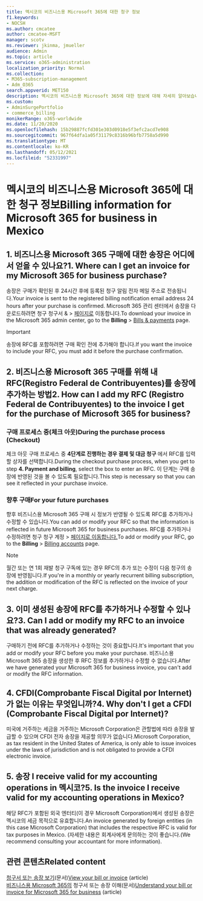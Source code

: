 ```yaml
---
title: 멕시코의 비즈니스용 Microsoft 365에 대한 청구 정보
f1.keywords:
- NOCSH
ms.author: cmcatee
author: cmcatee-MSFT
manager: scotv
ms.reviewer: jkinma, jmueller
audience: Admin
ms.topic: article
ms.service: o365-administration
localization_priority: Normal
ms.collection:
- M365-subscription-management
- Adm_O365
search.appverid: MET150
description: 멕시코의 비즈니스용 Microsoft 365에 대한 정보에 대해 자세히 알아보습니다.
ms.custom:
- AdminSurgePortfolio
- commerce_billing
monikerRange: o365-worldwide
ms.date: 11/20/2020
ms.openlocfilehash: 15b29887fcfd301e303d0918e5f3efc2acd7e908
ms.sourcegitcommit: 967f64dfa1a05f31179c8316b96bfb7758a5d990
ms.translationtype: MT
ms.contentlocale: ko-KR
ms.lasthandoff: 05/12/2021
ms.locfileid: "52331997"
---
```

# <a name="billing-information-for-microsoft-365-for-business-in-mexico"></a><span data-ttu-id="1d049-103">멕시코의 비즈니스용 Microsoft 365에 대한 청구 정보</span><span class="sxs-lookup"><span data-stu-id="1d049-103">Billing information for Microsoft 365 for business in Mexico</span></span>

## <a name="1-where-can-i-get-an-invoice-for-my-microsoft-365-for-business-purchase"></a><span data-ttu-id="1d049-104">1. 비즈니스용 Microsoft 365 구매에 대한 송장은 어디에서 얻을 수 있나요?</span><span class="sxs-lookup"><span data-stu-id="1d049-104">1. Where can I get an invoice for my Microsoft 365 for business purchase?</span></span>

<span data-ttu-id="1d049-105">송장은 구매가 확인된 후 24시간 후에 등록된 청구 알림 전자 메일 주소로 전송됩니다.</span><span class="sxs-lookup"><span data-stu-id="1d049-105">Your invoice is sent to the registered billing notification email address 24 hours after your purchase is confirmed.</span></span> <span data-ttu-id="1d049-106">Microsoft 365 관리 센터에서 송장을 다운로드하려면 청구 청구서 &  >  <a href="https://go.microsoft.com/fwlink/p/?linkid=2102895" target="_blank">페이지로</a> 이동합니다.</span><span class="sxs-lookup"><span data-stu-id="1d049-106">To download your invoice in the Microsoft 365 admin center, go to the **Billing** > <a href="https://go.microsoft.com/fwlink/p/?linkid=2102895" target="_blank">Bills & payments</a> page.</span></span>

> [!IMPORTANT]
> <span data-ttu-id="1d049-107">송장에 RFC를 포함하려면 구매 확인 전에 추가해야 합니다.</span><span class="sxs-lookup"><span data-stu-id="1d049-107">If you want the invoice to include your RFC, you must add it before the purchase confirmation.</span></span>

## <a name="2-how-can-i-add-my-rfc-registro-federal-de-contribuyentes-to-the-invoice-i-get-for-the-purchase-of-microsoft-365-for-business"></a><span data-ttu-id="1d049-108">2. 비즈니스용 Microsoft 365 구매를 위해 내 RFC(Registro Federal de Contribuyentes)를 송장에 추가하는 방법</span><span class="sxs-lookup"><span data-stu-id="1d049-108">2. How can I add my RFC (Registro Federal de Contribuyentes) to the invoice I get for the purchase of Microsoft 365 for business?</span></span>

### <a name="during-the-purchase-process-checkout"></a><span data-ttu-id="1d049-109">구매 프로세스 중(체크 아웃)</span><span class="sxs-lookup"><span data-stu-id="1d049-109">During the purchase process (Checkout)</span></span>

<span data-ttu-id="1d049-110">체크 아웃 구매 프로세스 중 **4단계로 진행하는 경우 결제 및 대금 청구** 에서 RFC를 입력할 상자를 선택합니다.</span><span class="sxs-lookup"><span data-stu-id="1d049-110">During the checkout purchase process, when you get to step **4. Payment and billing**, select the box to enter an RFC.</span></span> <span data-ttu-id="1d049-111">이 단계는 구매 송장에 반영된 것을 볼 수 있도록 필요합니다.</span><span class="sxs-lookup"><span data-stu-id="1d049-111">This step is necessary so that you can see it reflected in your purchase invoice.</span></span>

### <a name="for-your-future-purchases"></a><span data-ttu-id="1d049-112">향후 구매</span><span class="sxs-lookup"><span data-stu-id="1d049-112">For your future purchases</span></span>

<span data-ttu-id="1d049-113">향후 비즈니스용 Microsoft 365 구매 시 정보가 반영될 수 있도록 RFC를 추가하거나 수정할 수 있습니다.</span><span class="sxs-lookup"><span data-stu-id="1d049-113">You can add or modify your RFC so that the information is reflected in future Microsoft 365 for business purchases.</span></span> <span data-ttu-id="1d049-114">RFC를 추가하거나 수정하려면 청구 청구 계정  >  <a href="https://go.microsoft.com/fwlink/p/?linkid=2084771" target="_blank">페이지로 이동합니다.</a></span><span class="sxs-lookup"><span data-stu-id="1d049-114">To add or modify your RFC, go to the **Billing** > <a href="https://go.microsoft.com/fwlink/p/?linkid=2084771" target="_blank">Billing accounts</a> page.</span></span>

> [!NOTE]
> <span data-ttu-id="1d049-115">월간 또는 연 1회 재발 청구 구독에 있는 경우 RFC의 추가 또는 수정이 다음 청구의 송장에 반영됩니다.</span><span class="sxs-lookup"><span data-stu-id="1d049-115">If you're in a monthly or yearly recurrent billing subscription, the addition or modification of the RFC is reflected on the invoice of your next charge.</span></span>

## <a name="3-can-i-add-or-modify-my-rfc-to-an-invoice-that-was-already-generated"></a><span data-ttu-id="1d049-116">3. 이미 생성된 송장에 RFC를 추가하거나 수정할 수 있나요?</span><span class="sxs-lookup"><span data-stu-id="1d049-116">3. Can I add or modify my RFC to an invoice that was already generated?</span></span>

<span data-ttu-id="1d049-117">구매하기 전에 RFC를 추가하거나 수정하는 것이 중요합니다.</span><span class="sxs-lookup"><span data-stu-id="1d049-117">It's important that you add or modify your RFC before you make your purchase.</span></span> <span data-ttu-id="1d049-118">비즈니스용 Microsoft 365 송장을 생성한 후 RFC 정보를 추가하거나 수정할 수 없습니다.</span><span class="sxs-lookup"><span data-stu-id="1d049-118">After we have generated your Microsoft 365 for business invoice, you can't add or modify the RFC information.</span></span>

## <a name="4-why-dont-i-get-a-cfdi-comprobante-fiscal-digital-por-internet"></a><span data-ttu-id="1d049-119">4. CFDI(Comprobante Fiscal Digital por Internet)가 없는 이유는 무엇입니까?</span><span class="sxs-lookup"><span data-stu-id="1d049-119">4. Why don't I get a CFDI (Comprobante Fiscal Digital por Internet)?</span></span>

<span data-ttu-id="1d049-120">미국에 거주하는 세금을 거주하는 Microsoft Corporation은 관할법에 따라 송장을 발급할 수 있으며 CFDI 전자 송장을 제공할 의무가 없습니다.</span><span class="sxs-lookup"><span data-stu-id="1d049-120">Microsoft Corporation, as tax resident in the United States of America, is only able to issue invoices under the laws of jurisdiction and is not obligated to provide a CFDI electronic invoice.</span></span>

## <a name="5-is-the-invoice-i-receive-valid-for-my-accounting-operations-in-mexico"></a><span data-ttu-id="1d049-121">5. 송장 I receive valid for my accounting operations in 멕시코?</span><span class="sxs-lookup"><span data-stu-id="1d049-121">5. Is the invoice I receive valid for my accounting operations in Mexico?</span></span>

<span data-ttu-id="1d049-122">해당 RFC가 포함된 외국 엔터티(이 경우 Microsoft Corporation)에서 생성된 송장은 멕시코의 세금 목적으로 유효합니다.</span><span class="sxs-lookup"><span data-stu-id="1d049-122">An invoice generated by foreign entities (in this case Microsoft Corporation) that includes the respective RFC is valid for tax purposes in Mexico.</span></span> <span data-ttu-id="1d049-123">(자세한 내용은 회계사에게 문의하는 것이 좋습니다.</span><span class="sxs-lookup"><span data-stu-id="1d049-123">(We recommend consulting your accountant for more information).</span></span>

## <a name="related-content"></a><span data-ttu-id="1d049-124">관련 콘텐츠</span><span class="sxs-lookup"><span data-stu-id="1d049-124">Related content</span></span>

<span data-ttu-id="1d049-125">[청구서 또는 송장 보기](view-your-bill-or-invoice.md)(문서)</span><span class="sxs-lookup"><span data-stu-id="1d049-125">[View your bill or invoice](view-your-bill-or-invoice.md) (article)</span></span>\
<span data-ttu-id="1d049-126">[비즈니스용 Microsoft 365의](understand-your-invoice2.md) 청구서 또는 송장 이해(문서)</span><span class="sxs-lookup"><span data-stu-id="1d049-126">[Understand your bill or invoice for Microsoft 365 for business](understand-your-invoice2.md) (article)</span></span>
